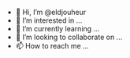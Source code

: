 - 👋 Hi, I’m @eldjouheur
- 👀 I’m interested in ...
- 🌱 I’m currently learning ...
- 💞️ I’m looking to collaborate on ...
- 📫 How to reach me ...

<!---
eldjouheur/eldjouheur is a ✨ special ✨ repository because its `README.md` (this file) appears on your GitHub profile.
You can click the Preview link to take a look at your changes.
--->
